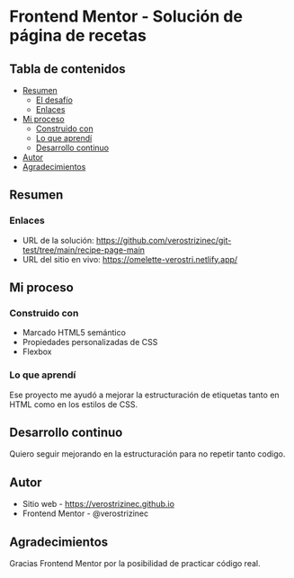 # Frontend Mentor - Solución de página de recetas

## Tabla de contenidos

- [Resumen](#resumen)
  - [El desafío](#el-desafío)
  - [Enlaces](#enlaces)
- [Mi proceso](#mi-proceso)
  - [Construido con](#construido-con)
  - [Lo que aprendí](#lo-que-aprendí)
  - [Desarrollo continuo](#desarrollo-continuo)
- [Autor](#autor)
- [Agradecimientos](#agradecimientos)


## Resumen

### Enlaces

- URL de la solución: https://github.com/verostrizinec/git-test/tree/main/recipe-page-main
- URL del sitio en vivo: https://omelette-verostri.netlify.app/

## Mi proceso

### Construido con

- Marcado HTML5 semántico
- Propiedades personalizadas de CSS
- Flexbox


### Lo que aprendí

Ese proyecto me ayudó a mejorar la estructuración de etiquetas tanto en HTML como en los estilos de CSS.

## Desarrollo continuo

Quiero seguir mejorando en la estructuración para no repetir tanto codigo.


## Autor

- Sitio web - https://verostrizinec.github.io
- Frontend Mentor - @verostrizinec


## Agradecimientos

Gracias Frontend Mentor por la posibilidad de practicar código real.
